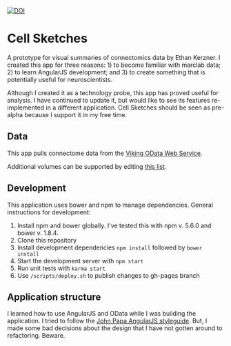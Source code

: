 [![DOI](https://zenodo.org/badge/39520701.svg)](https://zenodo.org/badge/latestdoi/39520701)


# Cell Sketches

A prototype for visual summaries of connectomics data by Ethan Kerzner. I created this app for three reasons: 1) to become familiar with 
marclab data; 2) to learn AngularJS development; and 3) to create something that is potentially useful for 
neuroscientists.

Although I created it as a technology probe, this app has proved useful for analysis. I have continued to update it, but would like to see its features re-implemented in a different application. Cell Sketches should be seen as pre-alpha because I support it in my free time.

## Data

This app pulls connectome data from the [Viking OData Web Service](http://connectomes.utah.edu/export/odata.html). 

Additional volumes can be supported by editing [this list](https://github.com/kerzner/cellSketches/blob/4318ec4fd0eae5bd366879d0904158da4b693468/app.js#L57-L64).

## Development

This application uses bower and npm to manage dependencies. General instructions for development:

1. Install npm and bower globally. I've tested this with npm v. 5.6.0 and bower v. 1.8.4.
1. Clone this repository
1. Install development dependencies `npm install` followed by `bower install`
1. Start the development server with `npm start` 
1. Run unit tests with `karma start`
1. Use `/scripts/deploy.sh` to publish changes to gh-pages branch

## Application structure

I learned how to use AngularJS and OData while I was building the application. I tried to follow the [John Papa AngularJS styleguide](https://github.com/johnpapa/angular-styleguide/blob/master/a1/README.md). But, I made some bad decisions about the design that I have not gotten around to refactoring. Beware. 

